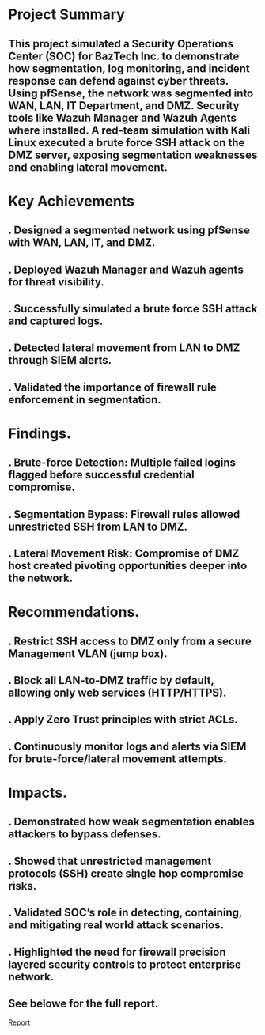  # Project Summary

## This project simulated a Security Operations Center (SOC) for BazTech Inc. to demonstrate how segmentation, log monitoring, and incident response can defend against cyber        threats. Using pfSense, the network was segmented into WAN, LAN, IT Department, and DMZ. Security tools like Wazuh Manager and Wazuh Agents where installed. A red-team           simulation with Kali Linux executed a brute force SSH attack on the DMZ server, exposing segmentation weaknesses and enabling lateral movement.

# Key Achievements
## . Designed a segmented network using pfSense with WAN, LAN, IT, and DMZ.
## . Deployed Wazuh Manager and Wazuh agents for threat visibility.
## . Successfully simulated a brute force SSH attack and captured logs.
## . Detected lateral movement from LAN to DMZ through SIEM alerts.
## . Validated the importance of firewall rule enforcement in segmentation.

# Findings.
## . Brute-force Detection: Multiple failed logins flagged before successful credential compromise.
## . Segmentation Bypass: Firewall rules allowed unrestricted SSH from LAN to DMZ.
## . Lateral Movement Risk: Compromise of DMZ host created pivoting opportunities deeper into the network.

# Recommendations.
## . Restrict SSH access to DMZ only from a secure Management VLAN (jump box).
## . Block all LAN-to-DMZ traffic by default, allowing only web services (HTTP/HTTPS).
## . Apply Zero Trust principles with strict ACLs.
## . Continuously monitor logs and alerts via SIEM for brute-force/lateral movement attempts.

# Impacts.
## . Demonstrated how weak segmentation enables attackers to bypass defenses.
## . Showed that unrestricted management protocols (SSH) create single hop compromise risks.
## . Validated SOC’s role in detecting, containing, and mitigating real world attack scenarios.
## . Highlighted the need for firewall precision layered security controls to protect enterprise network.

## See belowe for the full report.
[Report](https://github.com/kosijustice/Soc-Capstone-project-/blob/main/Justice%20Alucho%20SOC%20Cpston%20Project%203m.pdf)


